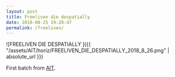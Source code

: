 ```yaml
---
layout: post
title: Freeliven die despatially
date: 2018-08-25 19:20:47
permalink: /freeliven/ 
---
```


![FREELIVEN DIE DESPATIALLY ]({{ "/assets/AIT/horiz/FREELIVEN_DIE_DESPATIALLY_2018_8_26.png" | absolute_url }})

First batch from [AIT](https://github.com/jchwenger/AIT).
